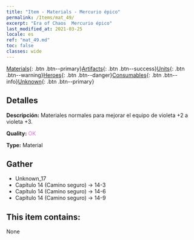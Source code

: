```yaml
---
title: "Item - Materials - Mercurio épico"
permalink: /Items/mat_49/
excerpt: "Era of Chaos  Mercurio épico"
last_modified_at: 2021-03-25
locale: es
ref: "mat_49.md"
toc: false
classes: wide
---
```

 [Materials](/es/Items/){: .btn .btn--primary}[Artifacts](/es/Items/Artifacts/){: .btn .btn--success}[Units](/es/Items/Units/){: .btn .btn--warning}[Heroes](/es/Items/Heroes/){: .btn .btn--danger}[Consumables](/es/Items/Consumables/){: .btn .btn--info}[Unknown](/es/Items/Unknown/){: .btn .btn--primary}

## Detalles
 **Descripción:** Materiales normales para mejorar el equipo de violeta +2 a violeta +3.

 **Quality:** <span style="color: #DA70D6">OK</span>

 **Type:** Material

## Gather

*    Unknown_17 
*    Capítulo 14 (Camino seguro) -> 14-3 
*    Capítulo 14 (Camino seguro) -> 14-6 
*    Capítulo 14 (Camino seguro) -> 14-9 

## This item contains:

  None

